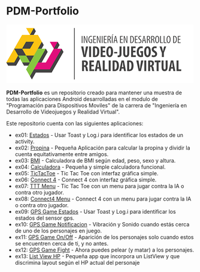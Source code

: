 # PDM-Portfolio

![logo](images/LOGO_IVJRV-Grey.png)

**PDM-Portfolio** es un repositorio creado para mantener una muestra de todas las aplicaciones Android desarrolladas en el modulo de "Programación para Dispositivos Moviles" de la carrera de "Ingeniería en Desarrollo de Videojuegos y Realidad Virtual".


Este repositorio cuenta con las siguientes aplicaciones:

* ex01: [Estados](ex01/README.md) - Usar Toast y Log.i para identificar los estados de un activity.
* ex02: [Propina](ex02/README.md) - Pequeña Aplicación para calcular la propina y dividir la cuenta equitativamente entre amigos.
* ex03: [BMI](ex03/README.md) - Calculadora de BMI según edad, peso, sexo y altura.
* ex04: [Calculadora](ex04/README.md) - Pequeña y simple calculadora funcional.
* ex05: [TicTacToe](ex05/README.md) - Tic Tac Toe con interfaz gráfica simple.
* ex06: [Connect 4](ex06/README.md) - Connect 4 con interfaz gráfica simple.
* ex07: [TTT Menu](ex07/README.md) - Tic Tac Toe con un menu para jugar contra la IA o contra otro jugador. 
* ex08: [Connect4 Menu](ex08/README.md) - Connect 4 con un menu para jugar contra la IA o contra otro jugador.
* ex09: [GPS Game Estados](ex09/README.md) - Usar Toast y Log.i para identificar los estados del sensor gps.
* ex10: [GPS Game Notificacion](ex10/README.md) - Vibración y Sonido cuando estás cerca de uno de los personajes en juego.
* ex11: [GPS Game On/Off](ex11/README.md) - Aparición de los personajes solo cuando estos se encuentren cerca de ti, y no antes.
* ex12: [GPS Game Fight](ex12/README.md) - Ahora puedes pelear (y matar) a los personajes.
* ex13: [List View HP](ex13/README.md) - Pequeña app que incorpora un ListView y que discrimina layout según el HP actual del personaje